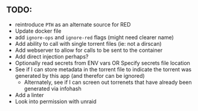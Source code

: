 ## TODO:

- reintroduce `PTH` as an alternate source for RED
- Update docker file
- add `ignore-ops` and `ignore-red` flags (might need clearer name)
- Add ability to call with single torrent files (ie: not a dirscan)
- Add webserver to allow for calls to be sent to the container
- Add direct injection perhaps?
- Optionally read secrets from ENV vars OR Specify secrets file location
- See if I can store metadata in the torrent file to indicate the torrent was generated by this app (and therefor can be ignored)
  - Alternately, see if I can screen out torrenets that have already been generated via infohash
- Add a linter
- Look into permission with unraid
